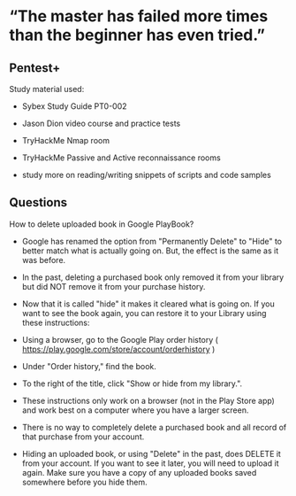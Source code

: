 # “The master has failed more times than the beginner has even tried.”

## Pentest+

Study material used:

- Sybex Study Guide PT0-002

- Jason Dion video course and practice tests

- TryHackMe Nmap room

- TryHackMe Passive and Active reconnaissance rooms

- study more on reading/writing snippets of scripts and code samples

## Questions

How to delete uploaded book in Google PlayBook? 

- Google has renamed the option from "Permanently Delete" to "Hide" to better match what is actually going on.  But, the effect is the same as it was before.
 
- In the past, deleting a purchased book only removed it from your library but did NOT remove it from your purchase history.  

- Now that it is called "hide" it makes it cleared what is going on.  If you want to see the book again, you can restore it to your Library using these instructions:

- Using a browser, go to the Google Play order history ( https://play.google.com/store/account/orderhistory ) 

- Under "Order history," find the book.

- To the right of the title, click "Show or hide from my library.".

- These instructions only work on a browser (not in the Play Store app) and work best on a computer where you have a larger screen.
 
- There is no way to completely delete a purchased book and all record of that purchase from your account.
 
- Hiding an uploaded book, or using "Delete" in the past, does DELETE it from your account.  If you want to see it later, you will need to upload it again.  Make sure you have a copy of any uploaded books saved somewhere before you hide them.
